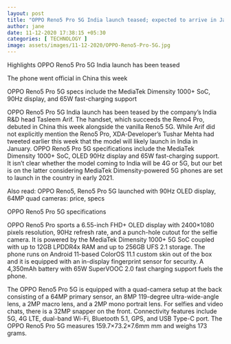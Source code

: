 ```yaml
---
layout: post
title: "OPPO Reno5 Pro 5G India launch teased; expected to arrive in January"
author: jane 
date: 11-12-2020 17:38:15 +05:30 
categories: [ TECHNOLOGY ] 
image: assets/images/11-12-2020/OPPO-Reno5-Pro-5G.jpg
---
```

Highlights OPPO Reno5 Pro 5G India launch has been teased

The phone went official in China this week

OPPO Reno5 Pro 5G specs include the MediaTek Dimensity 1000+ SoC, 90Hz display, and 65W fast-charging support

OPPO Reno5 Pro 5G India launch has been teased by the company’s India R&D head Tasleem Arif. The handset, which succeeds the Reno4 Pro, debuted in China this week alongside the vanilla Reno5 5G. While Arif did not explicitly mention the Reno5 Pro, XDA-Developer’s Tushar Mehta had tweeted earlier this week that the model will likely launch in India in January. OPPO Reno5 Pro 5G specifications include the MediaTek Dimensity 1000+ SoC, OLED 90Hz display and 65W fast-charging support. It isn’t clear whether the model coming to India will be 4G or 5G, but our bet is on the latter considering MediaTek Dimensity-powered 5G phones are set to launch in the country in early 2021.

Also read: OPPO Reno5, Reno5 Pro 5G launched with 90Hz OLED display, 64MP quad cameras: price, specs

OPPO Reno5 Pro 5G specifications

OPPO Reno5 Pro sports a 6.55-inch FHD+ OLED display with 2400×1080 pixels resolution, 90Hz refresh rate, and a punch-hole cutout for the selfie camera. It is powered by the MediaTek Dimensity 1000+ 5G SoC coupled with up to 12GB LPDDR4x RAM and up to 256GB UFS 2.1 storage. The phone runs on Android 11-based ColorOS 11.1 custom skin out of the box and it is equipped with an in-display fingerprint sensor for security. A 4,350mAh battery with 65W SuperVOOC 2.0 fast charging support fuels the phone.

The OPPO Reno5 Pro 5G is equipped with a quad-camera setup at the back consisting of a 64MP primary sensor, an 8MP 119-degree ultra-wide-angle lens, a 2MP macro lens, and a 2MP mono portrait lens. For selfies and video chats, there is a 32MP snapper on the front. Connectivity features include 5G, 4G LTE, dual-band Wi-Fi, Bluetooth 5.1, GPS, and USB Type-C port. The OPPO Reno5 Pro 5G measures 159.7×73.2×7.6mm mm and weighs 173 grams.